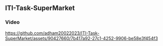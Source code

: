 ## ITI-Task-SuperMarket

### Video 

https://github.com/adham20022023/ITI-Task-SuperMarket/assets/90427660/7b417a92-27c1-4252-9906-be58e3f454f3


